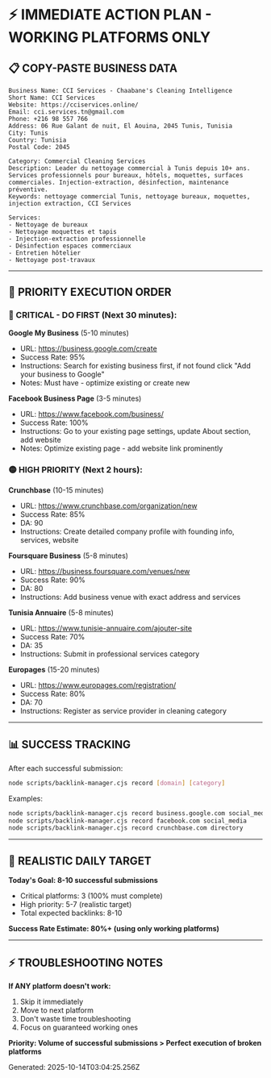 # ⚡ IMMEDIATE ACTION PLAN - WORKING PLATFORMS ONLY

## 📋 COPY-PASTE BUSINESS DATA

```
Business Name: CCI Services - Chaabane's Cleaning Intelligence
Short Name: CCI Services
Website: https://cciservices.online/
Email: cci.services.tn@gmail.com
Phone: +216 98 557 766
Address: 06 Rue Galant de nuit, El Aouina, 2045 Tunis, Tunisia
City: Tunis
Country: Tunisia
Postal Code: 2045

Category: Commercial Cleaning Services
Description: Leader du nettoyage commercial à Tunis depuis 10+ ans. Services professionnels pour bureaux, hôtels, moquettes, surfaces commerciales. Injection-extraction, désinfection, maintenance préventive.
Keywords: nettoyage commercial Tunis, nettoyage bureaux, moquettes, injection extraction, CCI Services

Services:
- Nettoyage de bureaux
- Nettoyage moquettes et tapis
- Injection-extraction professionnelle
- Désinfection espaces commerciaux
- Entretien hôtelier
- Nettoyage post-travaux
```

---

## 🚀 PRIORITY EXECUTION ORDER

### **🔴 CRITICAL - DO FIRST (Next 30 minutes):**

**Google My Business** (5-10 minutes)
- URL: https://business.google.com/create
- Success Rate: 95%
- Instructions: Search for existing business first, if not found click "Add your business to Google"
- Notes: Must have - optimize existing or create new


**Facebook Business Page** (3-5 minutes)
- URL: https://www.facebook.com/business/
- Success Rate: 100%
- Instructions: Go to your existing page settings, update About section, add website
- Notes: Optimize existing page - add website link prominently


### **🟡 HIGH PRIORITY (Next 2 hours):**

**Crunchbase** (10-15 minutes)
- URL: https://www.crunchbase.com/organization/new  
- Success Rate: 85%
- DA: 90
- Instructions: Create detailed company profile with founding info, services, website


**Foursquare Business** (5-8 minutes)
- URL: https://business.foursquare.com/venues/new  
- Success Rate: 90%
- DA: 80
- Instructions: Add business venue with exact address and services


**Tunisia Annuaire** (5-8 minutes)
- URL: https://www.tunisie-annuaire.com/ajouter-site  
- Success Rate: 70%
- DA: 35
- Instructions: Submit in professional services category


**Europages** (15-20 minutes)
- URL: https://www.europages.com/registration/  
- Success Rate: 80%
- DA: 70
- Instructions: Register as service provider in cleaning category


---

## 📊 SUCCESS TRACKING

After each successful submission:
```bash
node scripts/backlink-manager.cjs record [domain] [category]
```

Examples:
```bash
node scripts/backlink-manager.cjs record business.google.com social_media
node scripts/backlink-manager.cjs record facebook.com social_media  
node scripts/backlink-manager.cjs record crunchbase.com directory
```

---

## 🎯 REALISTIC DAILY TARGET

**Today's Goal: 8-10 successful submissions**
- Critical platforms: 3 (100% must complete)
- High priority: 5-7 (realistic target)
- Total expected backlinks: 8-10

**Success Rate Estimate: 80%+ (using only working platforms)**

---

## ⚡ TROUBLESHOOTING NOTES

**If ANY platform doesn't work:**
1. Skip it immediately
2. Move to next platform 
3. Don't waste time troubleshooting
4. Focus on guaranteed working ones

**Priority: Volume of successful submissions > Perfect execution of broken platforms**

Generated: 2025-10-14T03:04:25.256Z
